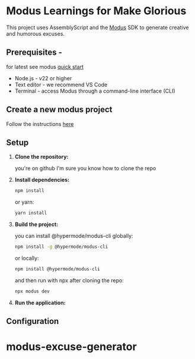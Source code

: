 # Modus Learnings for Make Glorious

This project uses AssemblyScript and the [Modus](https://docs.hypermode.com/modus/overview) SDK to generate creative and humorous excuses.

## Prerequisites -

for latest see modus [quick start](https://docs.hypermode.com/modus/quickstart#prerequisites)

- Node.js - v22 or higher
- Text editor - we recommend VS Code
- Terminal - access Modus through a command-line interface (CLI)
  ​

## Create a new modus project

Follow the instructions [here](https://docs.hypermode.com/modus/quickstart#building-your-first-modus-app)

## Setup

1. **Clone the repository:**

   you're on github I'm sure you know how to clone the repo

2. **Install dependencies:**

   ```bash
   npm install
   ```

   or yarn:

   ```bash
   yarn install
   ```

3. **Build the project:**

   you can install @hypermode/modus-cli globally:

   ```bash
   npm install -g @hypermode/modus-cli
   ```

   or locally:

   ```bash
   npm install @hypermode/modus-cli
   ```
   and then run with npx after cloning the repo:

   ```bash
   npx modus dev
   ```

4. **Run the application:**

   
## Configuration



# modus-excuse-generator
